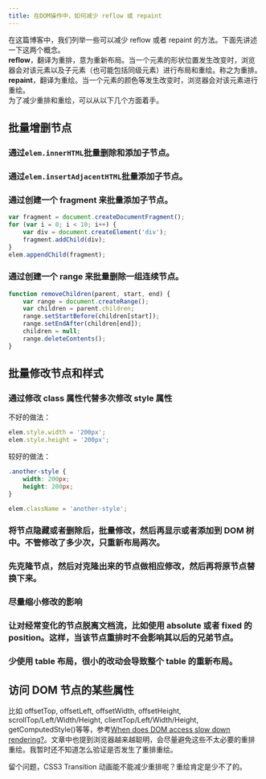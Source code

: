 ```yaml
---
title: 在DOM操作中，如何减少 reflow 或 repaint
---
```


在这篇博客中，我们列举一些可以减少 reflow 或者 repaint 的方法。下面先讲述一下这两个概念。  
**reflow**，翻译为重排，意为重新布局。当一个元素的形状位置发生改变时，浏览器会对该元素以及子元素（也可能包括同级元素）进行布局和重绘。称之为重排。  
**repaint**，翻译为重绘。当一个元素的颜色等发生改变时，浏览器会对该元素进行重绘。  
为了减少重排和重绘，可以从以下几个方面着手。

## 批量增删节点

### 通过`elem.innerHTML`批量删除和添加子节点。

### 通过`elem.insertAdjacentHTML`批量添加子节点。

### 通过创建一个 fragment 来批量添加子节点。

```javascript
var fragment = document.createDocumentFragment();
for (var i = 0; i < 10; i++) {
    var div = document.createElement('div');
    fragment.addChild(div);
}
elem.appendChild(fragment);
```

### 通过创建一个 range 来批量删除一组连续节点。

```javascript
function removeChildren(parent, start, end) {
    var range = document.createRange();
    var children = parent.children;
    range.setStartBefore(children[start]);
    range.setEndAfter(children[end]);
    children = null;
    range.deleteContents();
}
```

## 批量修改节点和样式

### 通过修改 class 属性代替多次修改 style 属性

不好的做法：

```javascript
elem.style.width = '200px';
elem.style.height = '200px';
```

较好的做法：

```css
.another-style {
    width: 200px;
    height: 200px;
}
```

```javascript
elem.className = 'another-style';
```

### 将节点隐藏或者删除后，批量修改，然后再显示或者添加到 DOM 树中。不管修改了多少次，只重新布局两次。

### 先克隆节点，然后对克隆出来的节点做相应修改，然后再将原节点替换下来。

### 尽量缩小修改的影响

### 让对经常变化的节点脱离文档流，比如使用 absolute 或者 fixed 的 position。这样，当该节点重排时不会影响其以后的兄弟节点。

### 少使用 table 布局，很小的改动会导致整个 table 的重新布局。

## 访问 DOM 节点的某些属性

比如 offsetTop, offsetLeft, offsetWidth, offsetHeight, scrollTop/Left/Width/Height, clientTop/Left/Width/Height, getComputedStyle()等等，参考[When does DOM access slow down rendering?](http://www.yiotabytes.com/2011/04/when-does-dom-access-slow-down.html)。文章中也提到浏览器越来越聪明，会尽量避免这些不太必要的重排重绘。我暂时还不知道怎么验证是否发生了重排重绘。

留个问题，CSS3 Transition 动画能不能减少重排呢？重绘肯定是少不了的。
